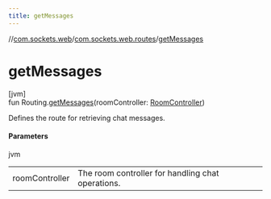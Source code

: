 ```yaml
---
title: getMessages
---
```

//[com.sockets.web](../../index.html)/[com.sockets.web.routes](index.html)/[getMessages](get-messages.html)



# getMessages



[jvm]\
fun Routing.[getMessages](get-messages.html)(roomController: [RoomController](../com.sockets.web.roomController/-room-controller/index.html))



Defines the route for retrieving chat messages.



#### Parameters


jvm

| | |
|---|---|
| roomController | The room controller for handling chat operations. |




